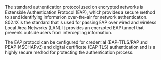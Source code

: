 The standard authentication protocol used on encrypted networks is Extensible Authentication Protocol (EAP), which provides a secure method to send identifying information over-the-air for network authentication. 802.1X is the standard that is used for passing EAP over wired and wireless Local Area Networks (LAN). It provides an encrypted EAP tunnel that prevents outside users from intercepting information.

The EAP protocol can be configured for credential (EAP-TTLS/PAP and PEAP-MSCHAPv2) and digital certificate (EAP-TLS) authentication and is a highly secure method for protecting the authentication process.
